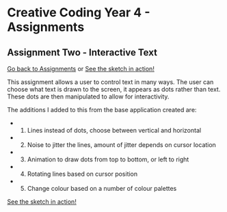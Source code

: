 # Creative Coding Year 4 - Assignments
## Assignment Two - Interactive Text

[Go back to Assignments](../) or [See the sketch in action!](sketch.html)

This assignment allows a user to control text in many ways. The user can choose what text is drawn to the screen, it appears as dots rather than text. These dots are then manipulated to allow for interactivity.

The additions I added to this from the base application created are:
* 1. Lines instead of dots, choose between vertical and horizontal
* 2. Noise to jitter the lines, amount of jitter depends on cursor location
* 3. Animation to draw dots from top to bottom, or left to right
* 4. Rotating lines based on cursor position
* 5. Change colour based on a number of colour palettes

[See the sketch in action!](sketch.html)
